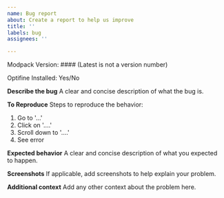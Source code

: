 ```yaml
---
name: Bug report
about: Create a report to help us improve
title: ''
labels: bug
assignees: ''

---
```


Modpack Version: #### (Latest is not a version number)

Optifine Installed: Yes/No

**Describe the bug**
A clear and concise description of what the bug is.

**To Reproduce**
Steps to reproduce the behavior:
1. Go to '...'
2. Click on '....'
3. Scroll down to '....'
4. See error

**Expected behavior**
A clear and concise description of what you expected to happen.

**Screenshots**
If applicable, add screenshots to help explain your problem.

**Additional context**
Add any other context about the problem here.
